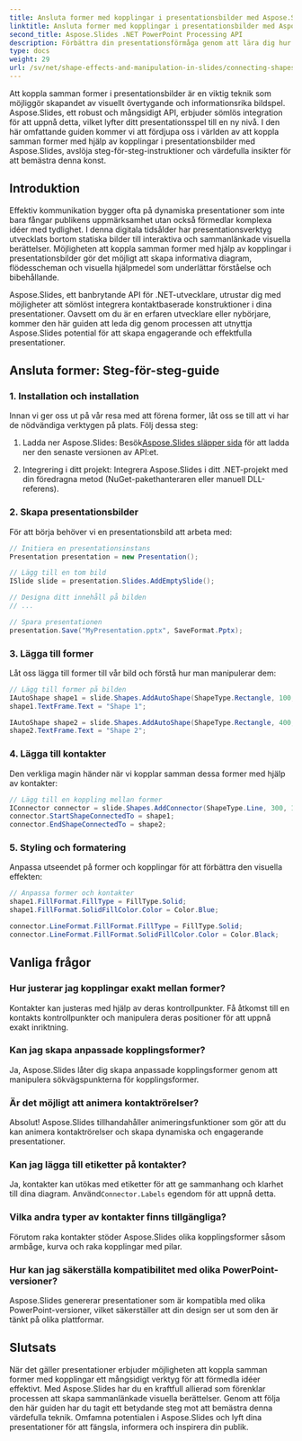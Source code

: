 ```yaml
---
title: Ansluta former med kopplingar i presentationsbilder med Aspose.Slides
linktitle: Ansluta former med kopplingar i presentationsbilder med Aspose.Slides
second_title: Aspose.Slides .NET PowerPoint Processing API
description: Förbättra din presentationsförmåga genom att lära dig hur du kopplar samman former med hjälp av kopplingar i presentationsbilder med Aspose.Slides. Lyft ditt visuella berättande idag!
type: docs
weight: 29
url: /sv/net/shape-effects-and-manipulation-in-slides/connecting-shapes-using-connectors/
---
```


Att koppla samman former i presentationsbilder är en viktig teknik som möjliggör skapandet av visuellt övertygande och informationsrika bildspel. Aspose.Slides, ett robust och mångsidigt API, erbjuder sömlös integration för att uppnå detta, vilket lyfter ditt presentationsspel till en ny nivå. I den här omfattande guiden kommer vi att fördjupa oss i världen av att koppla samman former med hjälp av kopplingar i presentationsbilder med Aspose.Slides, avslöja steg-för-steg-instruktioner och värdefulla insikter för att bemästra denna konst.

## Introduktion

Effektiv kommunikation bygger ofta på dynamiska presentationer som inte bara fångar publikens uppmärksamhet utan också förmedlar komplexa idéer med tydlighet. I denna digitala tidsålder har presentationsverktyg utvecklats bortom statiska bilder till interaktiva och sammanlänkade visuella berättelser. Möjligheten att koppla samman former med hjälp av kopplingar i presentationsbilder gör det möjligt att skapa informativa diagram, flödesscheman och visuella hjälpmedel som underlättar förståelse och bibehållande.

Aspose.Slides, ett banbrytande API för .NET-utvecklare, utrustar dig med möjligheter att sömlöst integrera kontaktbaserade konstruktioner i dina presentationer. Oavsett om du är en erfaren utvecklare eller nybörjare, kommer den här guiden att leda dig genom processen att utnyttja Aspose.Slides potential för att skapa engagerande och effektfulla presentationer.

## Ansluta former: Steg-för-steg-guide

### 1. Installation och installation

Innan vi ger oss ut på vår resa med att förena former, låt oss se till att vi har de nödvändiga verktygen på plats. Följ dessa steg:

1.  Ladda ner Aspose.Slides: Besök[Aspose.Slides släpper sida](https://releases.aspose.com/slides/net/) för att ladda ner den senaste versionen av API:et.

2. Integrering i ditt projekt: Integrera Aspose.Slides i ditt .NET-projekt med din föredragna metod (NuGet-pakethanteraren eller manuell DLL-referens).

### 2. Skapa presentationsbilder

För att börja behöver vi en presentationsbild att arbeta med:

```csharp
// Initiera en presentationsinstans
Presentation presentation = new Presentation();

// Lägg till en tom bild
ISlide slide = presentation.Slides.AddEmptySlide();

// Designa ditt innehåll på bilden
// ...

// Spara presentationen
presentation.Save("MyPresentation.pptx", SaveFormat.Pptx);
```

### 3. Lägga till former

Låt oss lägga till former till vår bild och förstå hur man manipulerar dem:

```csharp
// Lägg till former på bilden
IAutoShape shape1 = slide.Shapes.AddAutoShape(ShapeType.Rectangle, 100, 100, 200, 100);
shape1.TextFrame.Text = "Shape 1";

IAutoShape shape2 = slide.Shapes.AddAutoShape(ShapeType.Rectangle, 400, 100, 200, 100);
shape2.TextFrame.Text = "Shape 2";
```

### 4. Lägga till kontakter

Den verkliga magin händer när vi kopplar samman dessa former med hjälp av kontakter:

```csharp
// Lägg till en koppling mellan former
IConnector connector = slide.Shapes.AddConnector(ShapeType.Line, 300, 150, 400, 150);
connector.StartShapeConnectedTo = shape1;
connector.EndShapeConnectedTo = shape2;
```

### 5. Styling och formatering

Anpassa utseendet på former och kopplingar för att förbättra den visuella effekten:

```csharp
// Anpassa former och kontakter
shape1.FillFormat.FillType = FillType.Solid;
shape1.FillFormat.SolidFillColor.Color = Color.Blue;

connector.LineFormat.FillFormat.FillType = FillType.Solid;
connector.LineFormat.FillFormat.SolidFillColor.Color = Color.Black;
```

## Vanliga frågor

### Hur justerar jag kopplingar exakt mellan former?

Kontakter kan justeras med hjälp av deras kontrollpunkter. Få åtkomst till en kontakts kontrollpunkter och manipulera deras positioner för att uppnå exakt inriktning.

### Kan jag skapa anpassade kopplingsformer?

Ja, Aspose.Slides låter dig skapa anpassade kopplingsformer genom att manipulera sökvägspunkterna för kopplingsformer.

### Är det möjligt att animera kontaktrörelser?

Absolut! Aspose.Slides tillhandahåller animeringsfunktioner som gör att du kan animera kontaktrörelser och skapa dynamiska och engagerande presentationer.

### Kan jag lägga till etiketter på kontakter?

 Ja, kontakter kan utökas med etiketter för att ge sammanhang och klarhet till dina diagram. Använd`Connector.Labels` egendom för att uppnå detta.

### Vilka andra typer av kontakter finns tillgängliga?

Förutom raka kontakter stöder Aspose.Slides olika kopplingsformer såsom armbåge, kurva och raka kopplingar med pilar.

### Hur kan jag säkerställa kompatibilitet med olika PowerPoint-versioner?

Aspose.Slides genererar presentationer som är kompatibla med olika PowerPoint-versioner, vilket säkerställer att din design ser ut som den är tänkt på olika plattformar.

## Slutsats

När det gäller presentationer erbjuder möjligheten att koppla samman former med kopplingar ett mångsidigt verktyg för att förmedla idéer effektivt. Med Aspose.Slides har du en kraftfull allierad som förenklar processen att skapa sammanlänkade visuella berättelser. Genom att följa den här guiden har du tagit ett betydande steg mot att bemästra denna värdefulla teknik. Omfamna potentialen i Aspose.Slides och lyft dina presentationer för att fängsla, informera och inspirera din publik.